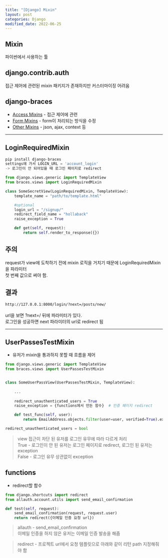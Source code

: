 ```yaml
---
title: "[Django] Mixin"
layout: post
categories: Django
modified_date: 2022-06-25
--- 
```

  
## Mixin
파이썬에서 사용하는 툴


## django.contrib.auth
접근 제어에 관련된 mixin 패키지가 존재하지만 커스터마이징 어려움


## django-braces
- [Access Mixins](https://django-braces.readthedocs.io/en/latest/access.html) - 접근 제어에 관련
- [Form Mixins](https://django-braces.readthedocs.io/en/latest/form.html) - form이 처리되는 방식을 수정
- [Other Mixins](https://django-braces.readthedocs.io/en/latest/other.html)	 - json, ajax, context 등


---


## LoginRequiredMixin
```python
pip install django-braces
settings에 가서 LOGIN_URL = 'account_login'
-> 로그인이 안 되어있을 때 로그인 페이지로 redirect
```

```python
from django.views.generic import TemplateView
from braces.views import LoginRequiredMixin

class SomeSecretView(LoginRequiredMixin, TemplateView):
    template_name = "path/to/template.html"

    #optional
    login_url = "/signup/"
    redirect_field_name = "hollaback"
    raise_exception = True

    def get(self, request):
        return self.render_to_response({})
```


## 주의
request가 view에 도착하기 전에 mixin 로직을 거치기 때문에 LoginRequiredMixin을 파라미터 <br>
첫 번째 값으로 써야 함.


## 결과
`http://127.0.0.1:8000/login/?next=/posts/new/`<br>
<br> url을 보면 ?next=/ 뒤에 파라미터가 있다. <br>
로그인을 성공하면 next 파라미터의 url로 redirect 됨


---


## UserPassesTestMixin
- 유저가 mixin을 통과하지 못할 때 흐름을 제어

```python
from django.views.generic import TemplateView
from braces.views import UserPassesTestMixin


class SomeUserPassView(UserPassesTestMixin, TemplateView):
        
    ...
    
    redirect_unauthenticated_users = True
    raise_exception = {functions에서 만든 함수}  # 인증 페이지 redirect

    def test_func(self, user):
        return EmailAddress.objects.filter(user=user, verified=True).exists()
``` 


```python
redirect_unauthenticated_users = bool
```
> view 접근이 차단 된 유저를 로그인 유무에 따라 다르게 처리<br>
> True - 로그인이 안 된 유저는 로그인 페이지로 redirect, 로그인 된 유저는 exception<br>
> False - 로그인 유무 상관없이 exception

 
## functions
- redirect할 함수

```python
from django.shortcuts import redirect
from allauth.account.utils import send_email_confirmation

def test(self, request):
    send_email_confirmation(request, request.user)
    return redirect({이메일 인증 요청 url}) 
```
> allauth - send_email_confirmation<br>
> 이메일 인증을 하지 않은 유저는 이메일 인증 발송을 해줌 


> redirect - 프로젝트 url에서 요청 템플릿으로 아래와 같이 리턴 path 지정해줘야 함